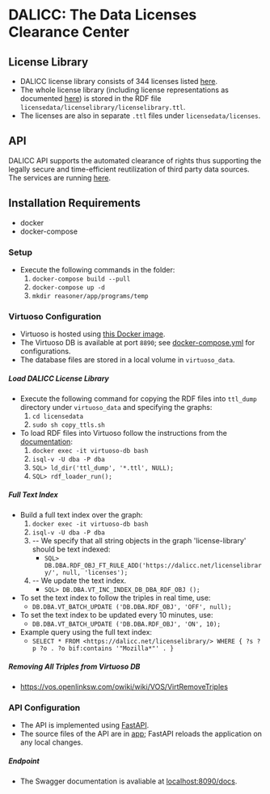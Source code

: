 # DALICC: The Data Licenses Clearance Center #

## License Library ##

* DALICC license library consists of 344 licenses listed [here](https://api.dalicc.net/licenselibrary/list?limit=1000).
* The whole license library (including license representations as documented [here](https://docs.dalicc.net/)) is stored in the RDF file `licensedata/licenselibrary/licenselibrary.ttl`.
* The licenses are also in separate `.ttl` files under `licensedata/licenses`.

## API ##

DALICC API supports the automated clearance of rights thus supporting the legally secure and time-efficient reutilization of third party data sources. The services are running [here](https://api.dalicc.net/docs). 

## Installation Requirements ##

* docker
* docker-compose

### Setup ###

* Execute the following commands in the folder: 
    1. `docker-compose build --pull`
    2. `docker-compose up -d`
    3. `mkdir reasoner/app/programs/temp`

### Virtuoso Configuration ###

* Virtuoso is hosted using [this Docker image](https://hub.docker.com/r/tenforce/virtuoso/).
* The Virtuoso DB is available at port `8890`; see [docker-compose.yml](docker-compose.yml) for configurations.
* The database files are stored in a local volume in `virtuoso_data`.

##### Load DALICC License Library #####

* Execute the following command for copying the RDF files into `ttl_dump` directory under `virtuoso_data` and specifying the graphs:
    1. `cd licensedata`
    2. `sudo sh copy_ttls.sh`
* To load RDF files into Virtuoso follow the instructions from the [documentation](http://vos.openlinksw.com/owiki/wiki/VOS/VirtBulkRDFLoader): 
    1. `docker exec -it virtuoso-db bash`
    2. `isql-v -U dba -P dba`
    3. `SQL> ld_dir('ttl_dump', '*.ttl', NULL);`
    4. `SQL> rdf_loader_run();`

##### Full Text Index #####

* Build a full text index over the graph:
    1. `docker exec -it virtuoso-db bash`
    2. `isql-v -U dba -P dba`
    3. -- We specify that all string objects in the graph 'license-library' should be text indexed:
        * `SQL> DB.DBA.RDF_OBJ_FT_RULE_ADD('https://dalicc.net/licenselibrary/', null, 'licenses');`
    4. -- We update the text index.
        * `SQL> DB.DBA.VT_INC_INDEX_DB_DBA_RDF_OBJ ();`
* To set the text index to follow the triples in real time, use:
    * `DB.DBA.VT_BATCH_UPDATE ('DB.DBA.RDF_OBJ', 'OFF', null);`
* To set the text index to be updated every 10 minutes, use:
    * `DB.DBA.VT_BATCH_UPDATE ('DB.DBA.RDF_OBJ', 'ON', 10);`
* Example query using the full text index:
    * `SELECT * FROM <https://dalicc.net/licenselibrary/> WHERE { ?s ?p ?o . ?o bif:contains '"Mozilla*"' . }`

##### Removing All Triples from Virtuoso DB #####
* https://vos.openlinksw.com/owiki/wiki/VOS/VirtRemoveTriples

### API Configuration ###

* The API is implemented using [FastAPI](https://github.com/tiangolo/uvicorn-gunicorn-fastapi-docker).
* The source files of the API are in [app](app); FastAPI reloads the application on any local changes.

##### Endpoint #####

* The Swagger documentation is avaliable at [localhost:8090/docs](http://localhost:8090/docs).
